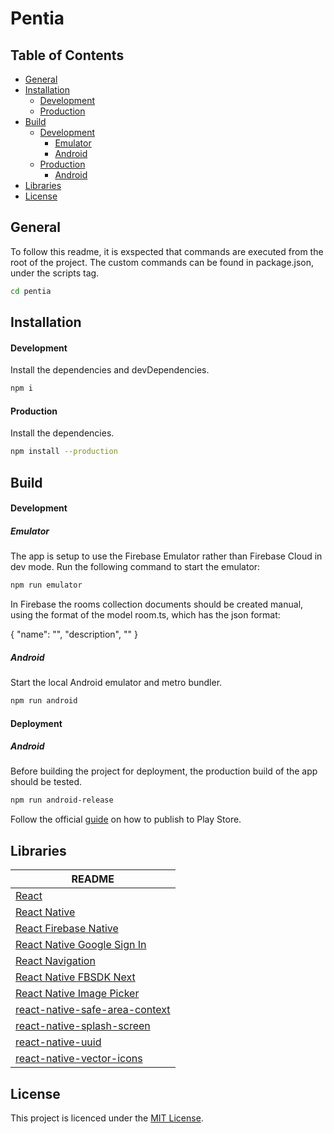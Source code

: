 # Pentia

## Table of Contents

- [General](#general)
- [Installation](#installation)
  - [Development](#development)
  - [Production](#production)
- [Build](#build)
  - [Development](#development)
    - [Emulator](#emulator)
    - [Android](#android)
  - [Production](#production)
    - [Android](#android)
- [Libraries](#libraries)
- [License](#license)

## General
To follow this readme, it is exspected that commands are executed from the root of the project. The custom commands can be found in package.json, under the scripts tag.

```sh
cd pentia
```
## Installation

#### Development
Install the dependencies and devDependencies.

```sh
npm i
```

#### Production
Install the dependencies.

```sh
npm install --production
```

## Build
#### Development

##### Emulator
The app is setup to use the Firebase Emulator rather than Firebase Cloud in dev mode. Run the following command to start the emulator:

```sh
npm run emulator
```

In Firebase the rooms collection documents should be created manual, using the format of the model room.ts, which has the json format:

{
  "name": "",
  "description", ""
}


##### Android
Start the local Android emulator and metro bundler.

```sh
npm run android
```

#### Deployment

##### Android

Before building the project for deployment, the production build of the app should be tested.

```sh
npm run android-release
```

Follow the official [guide](https://reactnative.dev/docs/signed-apk-android) on how to publish to Play Store.


## Libraries

| README |
| ------ |
|[React](https://github.com/facebook/react/blob/main/README.md)|
|[React Native](https://github.com/facebook/react-native/blob/main/README.md)|
| [React Firebase Native](https://github.com/invertase/react-native-firebase/blob/main/README.md)|
|[React Native Google Sign In](https://github.com/react-native-google-signin/google-signin/blob/master/README.md)|
|[React Navigation](https://github.com/react-navigation/react-navigation/blob/main/README.md)|
|[React Native FBSDK Next](https://github.com/thebergamo/react-native-fbsdk-next/blob/master/react-native-fbsdk-next.podspec)|
|[React Native Image Picker](https://github.com/react-native-image-picker/react-native-image-picker/blob/main/README.md)|
|[react-native-safe-area-context](https://github.com/th3rdwave/react-native-safe-area-context/blob/main/README.md)|
|[react-native-splash-screen](https://github.com/crazycodeboy/react-native-splash-screen/blob/master/README.md)|
|[react-native-uuid](https://github.com/eugenehp/react-native-uuid/blob/master/README.md)
|[ react-native-vector-icons](https://github.com/oblador/react-native-vector-icons/blob/master/README.md)|


## License

This project is licenced under the [MIT License](http://opensource.org/licenses/mit-license.html).